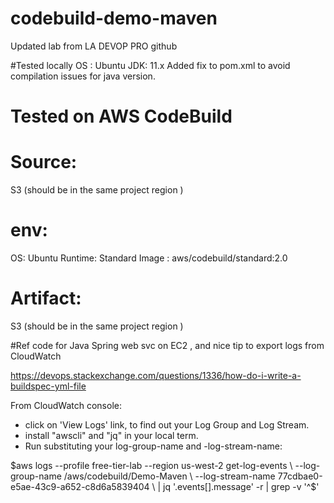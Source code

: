 # codebuild-demo-maven
Updated lab from LA DEVOP PRO github

#Tested locally 
OS : Ubuntu
JDK: 11.x 
Added fix to pom.xml to avoid compilation issues for java version.

# Tested on AWS CodeBuild 
# Source:
S3 (should be in the same project region )
 
# env:
OS: Ubuntu
Runtime: Standard
Image : aws/codebuild/standard:2.0

# Artifact:
S3 (should be in the same project region )


#Ref code for Java Spring web svc on EC2 , and nice tip to export logs from CloudWatch

https://devops.stackexchange.com/questions/1336/how-do-i-write-a-buildspec-yml-file

From CloudWatch console:
- click on 'View Logs' link, to find out your Log Group and Log Stream.
- install "awscli" and "jq" in your local term.
- Run substituting your log-group-name and -log-stream-name:

 $aws logs --profile free-tier-lab --region us-west-2 get-log-events \
 --log-group-name  /aws/codebuild/Demo-Maven \
 --log-stream-name 77cdbae0-e5ae-43c9-a652-c8d6a5839404 \
 | jq '.events[].message' -r | grep -v '^$' 

